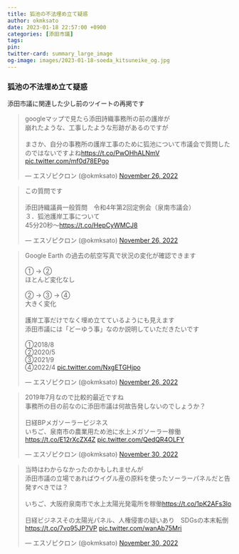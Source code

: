```yaml
---
title: 狐池の不法埋め立て疑惑
author: okmksato
date: 2023-01-18 22:57:00 +0900
categories: [添田市議]
tags: 
pin: 
twitter-card: summary_large_image
og-image: images/2023-01-18-soeda_kitsuneike_og.jpg
---
```


### 狐池の不法埋め立て疑惑

添田市議に関連した少し前のツイートの再掲です

<blockquote class="twitter-tweet" data-conversation="none"><p lang="ja" dir="ltr">googleマップで見たら添田詩織事務所の前の護岸が<br>崩れたような、工事したような形跡があるのですが<br><br>まさか、自分の事務所の護岸工事のために狐池について市議会で質問したのではないですよね<a href="https://t.co/PwOHhALNmV">https://t.co/PwOHhALNmV</a> <a href="https://t.co/mf0d78EPgo">pic.twitter.com/mf0d78EPgo</a></p>&mdash; エスゾピクロン (@okmksato) <a href="https://twitter.com/okmksato/status/1596419919964385281?ref_src=twsrc%5Etfw">November 26, 2022</a></blockquote> <script async src="https://platform.twitter.com/widgets.js" charset="utf-8"></script>

<blockquote class="twitter-tweet" data-conversation="none"><p lang="ja" dir="ltr">この質問です<br><br>添田詩織議員一般質問　令和4年第2回定例会（泉南市議会）<br>３．狐池護岸工事について<br>45分20秒～<a href="https://t.co/HepCyWMCJ8">https://t.co/HepCyWMCJ8</a></p>&mdash; エスゾピクロン (@okmksato) <a href="https://twitter.com/okmksato/status/1596423119656275968?ref_src=twsrc%5Etfw">November 26, 2022</a></blockquote> <script async src="https://platform.twitter.com/widgets.js" charset="utf-8"></script>

<blockquote class="twitter-tweet" data-conversation="none"><p lang="ja" dir="ltr">Google Earth の過去の航空写真で状況の変化が確認できます<br><br>① → ②<br>ほとんど変化なし<br><br>② → ③ → ④<br>大きく変化<br><br>護岸工事だけでなく埋め立てているようにも見えます<br>添田市議には「どーゆう事」なのか説明していただきたいです<br><br>①2018/8<br>②2020/5<br>③2021/9<br>④2022/4 <a href="https://t.co/NxgETGHjpo">pic.twitter.com/NxgETGHjpo</a></p>&mdash; エスゾピクロン (@okmksato) <a href="https://twitter.com/okmksato/status/1596429338391367680?ref_src=twsrc%5Etfw">November 26, 2022</a></blockquote> <script async src="https://platform.twitter.com/widgets.js" charset="utf-8"></script>

<blockquote class="twitter-tweet" data-conversation="none"><p lang="ja" dir="ltr">2019年7月なので比較的最近ですね<br>事務所の目の前なのに添田市議は何故告発しないのでしょうか？<br><br>日経BPメガソーラービジネス<br>いちご、泉南市の農業用ため池に水上メガソーラー稼働<a href="https://t.co/E12rXcZX4Z">https://t.co/E12rXcZX4Z</a> <a href="https://t.co/QedQR4OLFY">pic.twitter.com/QedQR4OLFY</a></p>&mdash; エスゾピクロン (@okmksato) <a href="https://twitter.com/okmksato/status/1597971935392321539?ref_src=twsrc%5Etfw">November 30, 2022</a></blockquote> <script async src="https://platform.twitter.com/widgets.js" charset="utf-8"></script>

<blockquote class="twitter-tweet" data-conversation="none"><p lang="ja" dir="ltr">当時はわからなかったのかもしれませんが<br>添田市議の立場であればウイグル産の原料を使ったソーラーパネルだと告発すべきでは？<br><br>いちご、大阪府泉南市で水上太陽光発電所を稼働<a href="https://t.co/1pK2AFs3lo">https://t.co/1pK2AFs3lo</a><br><br>日経ビジネスその太陽光パネル、人権侵害の疑いあり　SDGsの本末転倒<a href="https://t.co/7vo95JP7VP">https://t.co/7vo95JP7VP</a> <a href="https://t.co/wanAb75Mri">pic.twitter.com/wanAb75Mri</a></p>&mdash; エスゾピクロン (@okmksato) <a href="https://twitter.com/okmksato/status/1597976641778569216?ref_src=twsrc%5Etfw">November 30, 2022</a></blockquote> <script async src="https://platform.twitter.com/widgets.js" charset="utf-8"></script>
